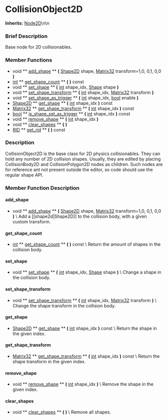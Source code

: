 #  CollisionObject2D  
**Inherits:** [Node2D](class_node2d)\\n\\n
###  Brief Description  
Base node for 2D collisionables.

###  Member Functions 
  * void  ** [add_shape](#add_shape) **  **(** [Shape2D](class_shape2d) shape, [Matrix32](class_matrix32) transform=1,0, 0,1, 0,0  **)**
  * [int](class_int)  ** [get_shape_count](#get_shape_count) **  **(** **)** const
  * void  ** [set_shape](#set_shape) **  **(** [int](class_int) shape_idx, [Shape](class_shape) shape  **)**
  * void  ** [set_shape_transform](#set_shape_transform) **  **(** [int](class_int) shape_idx, [Matrix32](class_matrix32) transform  **)**
  * void  ** [set_shape_as_trigger](#set_shape_as_trigger) **  **(** [int](class_int) shape_idx, [bool](class_bool) enable  **)**
  * [Shape2D](class_shape2d)  ** [get_shape](#get_shape) **  **(** [int](class_int) shape_idx  **)** const
  * [Matrix32](class_matrix32)  ** [get_shape_transform](#get_shape_transform) **  **(** [int](class_int) shape_idx  **)** const
  * [bool](class_bool)  ** [is_shape_set_as_trigger](#is_shape_set_as_trigger) **  **(** [int](class_int) shape_idx  **)** const
  * void  ** [remove_shape](#remove_shape) **  **(** [int](class_int) shape_idx  **)**
  * void  ** [clear_shapes](#clear_shapes) **  **(** **)**
  * [RID](class_rid)  ** [get_rid](#get_rid) **  **(** **)** const

###  Description  
CollisionObject2D is the base class for 2D physics collisionables. They can hold any number of 2D collision shapes. Usually, they are edited by placing CollisionBody2D and CollisionPolygon2D nodes as children. Such nodes are for reference ant not present outside the editor, so code should use the regular shape API.

###  Member Function Description  
#### <a name="add_shape">add_shape</a>
  * void  ** [add_shape](#add_shape) **  **(** [Shape2D](class_shape2d) shape, [Matrix32](class_matrix32) transform=1,0, 0,1, 0,0  **)**
\\
Add a [[shape2d|Shape2D]] to the collision body, with a given custom transform.
#### <a name="get_shape_count">get_shape_count</a>
  * [int](class_int)  ** [get_shape_count](#get_shape_count) **  **(** **)** const
\\
Return the amount of shapes in the collision body.
#### <a name="set_shape">set_shape</a>
  * void  ** [set_shape](#set_shape) **  **(** [int](class_int) shape_idx, [Shape](class_shape) shape  **)**
\\
Change a shape in the collision body.
#### <a name="set_shape_transform">set_shape_transform</a>
  * void  ** [set_shape_transform](#set_shape_transform) **  **(** [int](class_int) shape_idx, [Matrix32](class_matrix32) transform  **)**
\\
Change the shape transform in the collision body.
#### <a name="get_shape">get_shape</a>
  * [Shape2D](class_shape2d)  ** [get_shape](#get_shape) **  **(** [int](class_int) shape_idx  **)** const
\\
Return the shape in the given index.
#### <a name="get_shape_transform">get_shape_transform</a>
  * [Matrix32](class_matrix32)  ** [get_shape_transform](#get_shape_transform) **  **(** [int](class_int) shape_idx  **)** const
\\
Return the shape transform in the given index.
#### <a name="remove_shape">remove_shape</a>
  * void  ** [remove_shape](#remove_shape) **  **(** [int](class_int) shape_idx  **)**
\\
Remove the shape in the given index.
#### <a name="clear_shapes">clear_shapes</a>
  * void  ** [clear_shapes](#clear_shapes) **  **(** **)**
\\
Remove all shapes.
